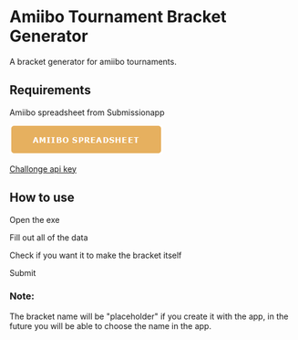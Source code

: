 # Amiibo Tournament Bracket Generator
A bracket generator for amiibo tournaments.

## Requirements
Amiibo spreadsheet from Submissionapp

![alt text](media/image.png)

[Challonge api key](https://challonge.com/settings/developer)

## How to use
Open the exe

Fill out all of the data

Check if you want it to make the bracket itself

Submit

### Note:

The bracket name will be "placeholder" if you create it with the app, in the future you will be able to choose the name in the app.
